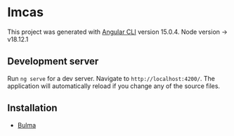 # Imcas

This project was generated with [Angular CLI](https://github.com/angular/angular-cli) version 15.0.4.
Node version -> v18.12.1

## Development server

Run `ng serve` for a dev server. Navigate to `http://localhost:4200/`. The application will automatically reload if you change any of the source files.

## Installation
- [Bulma](https://bulma.io/)
